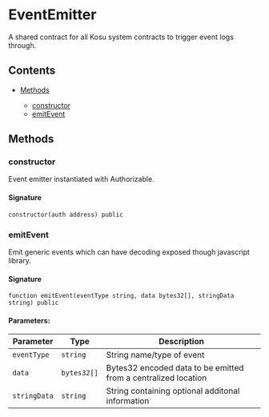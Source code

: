 # EventEmitter


A shared contract for all Kosu system contracts to trigger event logs through.

## Contents


 - [Methods](undefined)
    
     - [constructor](#constructor)
     - [emitEvent](#emitevent)
    

## Methods

### constructor


Event emitter instantiated with Authorizable.

#### Signature

```solidity
constructor(auth address) public
```

### emitEvent


Emit generic events which can have decoding exposed though javascript library.

#### Signature

```solidity
function emitEvent(eventType string, data bytes32[], stringData string) public
```

#### Parameters:

Parameter | Type | Description
--- | --- | ---
`eventType` | `string` | String name/type of event
`data` | `bytes32[]` | Bytes32 encoded data to be emitted from a centralized location
`stringData` | `string` | String containing optional additonal information
